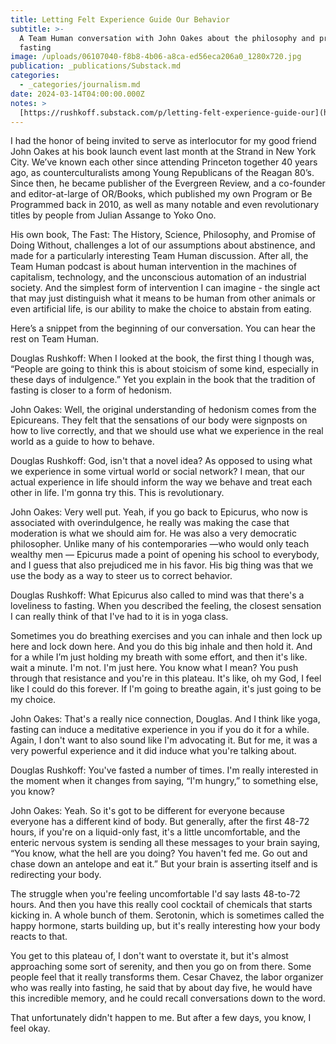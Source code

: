 ```yaml
---
title: Letting Felt Experience Guide Our Behavior
subtitle: >-
  A Team Human conversation with John Oakes about the philosophy and promise of
  fasting
image: /uploads/06107040-f8b8-4b06-a8ca-ed56eca206a0_1280x720.jpg
publication: _publications/Substack.md
categories:
  - _categories/journalism.md
date: 2024-03-14T04:00:00.000Z
notes: >
  [https://rushkoff.substack.com/p/letting-felt-experience-guide-our](https://rushkoff.substack.com/p/letting-felt-experience-guide-our)
---
```


I had the honor of being invited to serve as interlocutor for my good friend John Oakes at his book launch event last month at the Strand in New York City. We’ve known each other since attending Princeton together 40 years ago, as counterculturalists among Young Republicans of the Reagan 80’s. Since then, he became publisher of the Evergreen Review, and a co-founder and editor-at-large of OR/Books, which published my own Program or Be Programmed back in 2010, as well as many notable and even revolutionary titles by people from Julian Assange to Yoko Ono.

His own book, The Fast: The History, Science, Philosophy, and Promise of Doing Without, challenges a lot of our assumptions about abstinence, and made for a particularly interesting Team Human discussion. After all, the Team Human podcast is about human intervention in the machines of capitalism, technology, and the unconscious automation of an industrial society. And the simplest form of intervention I can imagine - the single act that may just distinguish what it means to be human from other animals or even artificial life, is our ability to make the choice to abstain from eating.

Here’s a snippet from the beginning of our conversation. You can hear the rest on Team Human.

Douglas Rushkoff:
When I looked at the book, the first thing I though was, “People are going to think this is about stoicism of some kind, especially in these days of indulgence.” Yet you explain in the book that the tradition of fasting is closer to a form of hedonism.

John Oakes:
Well, the original understanding of hedonism comes from the Epicureans. They felt that the sensations of our body were signposts on how to live correctly, and that we should use what we experience in the real world as a guide to how to behave.

Douglas Rushkoff:
God, isn't that a novel idea? As opposed to using what we experience in some virtual world or social network? I mean, that our actual experience in life should inform the way we behave and treat each other in life. I'm gonna try this. This is revolutionary.

John Oakes:
Very well put. Yeah, if you go back to Epicurus, who now is associated with overindulgence, he really was making the case that moderation is what we should aim for. He was also a very democratic philosopher. Unlike many of his contemporaries —who would only teach wealthy men — Epicurus made a point of opening his school to everybody, and I guess that also prejudiced me in his favor. His big thing was that we use the body as a way to steer us to correct behavior.

Douglas Rushkoff:
What Epicurus also called to mind was that there's a loveliness to fasting. When you described the feeling, the closest sensation I can really think of that I've had to it is in yoga class.

Sometimes you do breathing exercises and you can inhale and then lock up here and lock down here. And you do this big inhale and then hold it. And for a while I’m just holding my breath with some effort, and then it's like. wait a minute. I'm not. I'm just here. You know what I mean? You push through that resistance and you're in this plateau. It's like, oh my God, I feel like I could do this forever. If I'm going to breathe again, it's just going to be my choice.

John Oakes:
That's a really nice connection, Douglas. And I think like yoga, fasting can induce a meditative experience in you if you do it for a while. Again, I don't want to also sound like I'm advocating it. But for me, it was a very powerful experience and it did induce what you're talking about.

Douglas Rushkoff:
You've fasted a number of times. I'm really interested in the moment when it changes from saying, “I'm hungry,” to something else, you know?

John Oakes:
Yeah. So it's got to be different for everyone because everyone has a different kind of body. But generally, after the first 48-72 hours, if you're on a liquid-only fast, it's a little uncomfortable, and the enteric nervous system is sending all these messages to your brain saying, “You know, what the hell are you doing? You haven't fed me. Go out and chase down an antelope and eat it.” But your brain is asserting itself and is redirecting your body.

The struggle when you're feeling uncomfortable I'd say lasts 48-to-72 hours. And then you have this really cool cocktail of chemicals that starts kicking in. A whole bunch of them. Serotonin, which is sometimes called the happy hormone, starts building up, but it's really interesting how your body reacts to that.

You get to this plateau of, I don't want to overstate it, but it's almost approaching some sort of serenity, and then you go on from there. Some people feel that it really transforms them. Cesar Chavez, the labor organizer who was really into fasting, he said that by about day five, he would have this incredible memory, and he could recall conversations down to the word.

That unfortunately didn't happen to me. But after a few days, you know, I feel okay.
